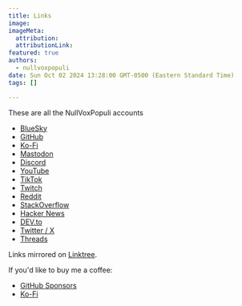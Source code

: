```yaml
---
title: Links 
image:
imageMeta:
  attribution:
  attributionLink:
featured: true
authors:
  - nullvoxpopuli
date: Sun Oct 02 2024 13:28:00 GMT-0500 (Eastern Standard Time)
tags: []

---
```


These are all the NullVoxPopuli accounts

- [BlueSky](https://bsky.app/profile/nullvoxpopuli.com)
- [GitHub](https://github.com/NullVoxPopuli/)
- [Ko-Fi](https://ko-fi.com/nullvoxpopuli)
- [Mastodon](https://mastodon.coffee/@nullvoxpopuli)
- [Discord](http://discord.gg/cTvtmJhFNY)
- [YouTube](https://www.youtube.com/@NullVoxPopuli)
- [TikTok](http://tiktok.com/@nullvoxpopuli)
- [Twitch](https://www.twitch.tv/nullvoxpopuli)
- [Reddit](https://www.reddit.com/user/nullvoxpopuli/)
- [StackOverflow](https://stackoverflow.com/users/356849/nullvoxpopuli)
- [Hacker News](https://news.ycombinator.com/user?id=nullvoxpopuli)
- [DEV.to](https://dev.to/nullvoxpopuli)
- [Twitter / X](https://x.com/NullVoxPopuli)
- [Threads](https://www.threads.net/@nullvoxpopuli)


Links mirrored on [Linktree](https://linktr.ee/nullvoxpopuli).

If you'd like to buy me a coffee:

- [GitHub Sponsors](https://github.com/sponsors/NullVoxPopuli?frequency=one-time&amount=5)
- [Ko-Fi](https://ko-fi.com/nullvoxpopuli)

